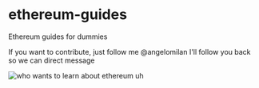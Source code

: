 # ethereum-guides
Ethereum guides for dummies

If you want to contribute, just follow me @angelomilan
I'll follow you back so we can direct message

![who wants to learn about ethereum uh](https://github.com/angelomilan/ethereum-guides/images/250.gif)
